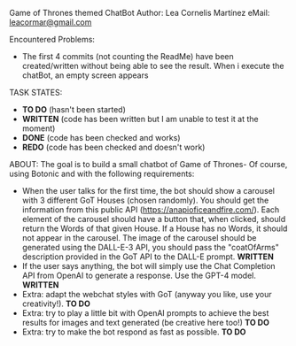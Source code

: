 Game of Thrones themed ChatBot
Author: Lea Cornelis Martínez
eMail: leacormar@gmail.com

Encountered Problems:
- The first 4 commits (not counting the ReadMe) have been created/written without being able to see the result. When i execute the chatBot, an empty screen appears

TASK STATES:
- **TO DO** (hasn't been started)
- **WRITTEN** (code has been written but I am unable to test it at the moment)
- **DONE** (code has been checked and works)
- **REDO** (code has been checked and doesn't work)

ABOUT:
The goal is to build a small chatbot of Game of Thrones-
Of course, using Botonic and with the following requirements:
- When the user talks for the first time, the bot should show a carousel with 3 different GoT Houses (chosen randomly). You should get the information from this public API (https://anapioficeandfire.com/). Each element of the carousel should have a button that, when clicked, should return the Words of that given House. If a House has no Words, it should not appear in the carousel. The image of the carousel should be generated using the DALL-E-3 API, you should pass the "coatOfArms" description provided in the GoT API to the DALL-E prompt.  **WRITTEN**
- If the user says anything, the bot will simply use the Chat Completion API from OpenAI to generate a response. Use the GPT-4 model. **WRITTEN**
- Extra: adapt the webchat styles with GoT (anyway you like, use your creativity!). **TO DO**
- Extra: try to play a little bit with OpenAI prompts to achieve the best results for images and text generated (be creative here too!) **TO DO**
- Extra: try to make the bot respond as fast as possible. **TO DO**
